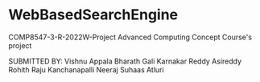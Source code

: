 # WebBasedSearchEngine

COMP8547-3-R-2022W-Project
Advanced Computing Concept Course's project

SUBMITTED BY: 
Vishnu Appala
Bharath Gali
Karnakar Reddy Asireddy
Rohith Raju Kanchanapalli
Neeraj Suhaas Atluri
